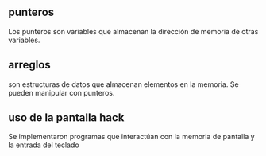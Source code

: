 ## punteros
Los punteros son variables que almacenan la dirección de memoria de otras variables.

## arreglos
son estructuras de datos que almacenan elementos en la memoria. Se pueden manipular con punteros.

## uso de la pantalla hack
Se implementaron programas que interactúan con la memoria de pantalla y la entrada del teclado
